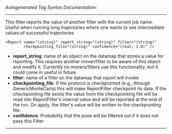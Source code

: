 _Autogenerated Tag Syntax Documentation:_

---
This filter reports the value of another filter with the current job name. Useful when running long trajectories where one wants to see intermediate values of successful trajectories

```
<Report name="(string)" report_string="(string)" filter="(string)"
        checkpointing_file="(string)" confidence="(real; 1.0)" />
```

-   **report_string**: name of an object on the datamap that stores a value for reporting. This requires another mover/filter to be aware of this object and modify it. Currently no movers/filters use this functionality, but it could come in useful in future
-   **filter**: name of a filter on the datamap that report will invoke
-   **checkpointing_file**: If the protocol is checkpointed (e.g., through GenericMonteCarlo) this will make ReportFilter checkpoint its data. If the checkpointing file exists the value from the checkpointing file will be read into ReportFilter's internal value and will be reported at the end of the run. On apply, the filter's value will be written to the checkpointing file.
-   **confidence**: Probability that the pose will be filtered out if it does not pass this Filter

---
